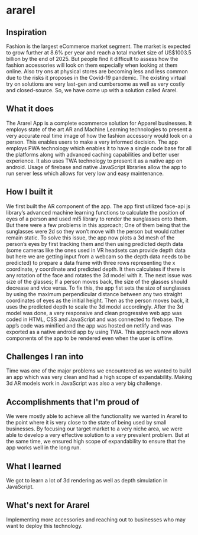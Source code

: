 # ararel
 
## Inspiration
Fashion is the largest eCommerce market segment. The market is expected to grow further at 8.6% per year and reach a total market size of US$1003.5 billion by the end of 2025. But people find it difficult to assess how the fashion accessories will look on them especially when looking at them online. Also try ons at physical stores are becoming less and less common due to the risks it proposes in the Covid-19 pandemic. The existing virtual try on solutions are very last-gen and cumbersome as well as very costly and closed-source. So, we have come up with a solution called Ararel.
## What it does
The Ararel App is a complete ecommerce solution for Apparel businesses. It employs state of the art AR and Machine Learning technologies to present a very accurate real time image of how the fashion accessory would look on a person. This enables users to make a very informed decision. The app employs PWA technology which enables it to have a single code base for all the platforms along with advanced caching capabilities and better user experience. It also uses TWA technology to present it as a native app on android. Usage of firebase and native JavaScript libraries allow the app to run server less which allows for very low and easy maintenance.
## How I built it
We first built the AR component of the app. The app first utilized face-api js library’s advanced machine learning functions to calculate the position of eyes of a person and used ml5 library to render the sunglasses onto them. But there were a few problems in this approach; One of them being that the sunglasses were 2d so they won’t move with the person but would rather remain static. To solve this issue, the app now plots a 3d mesh of the person’s eyes by first tracking them and then using predicted depth data (some cameras like the ones used in VR headsets can provide depth data but here we are getting input from a webcam so the depth data needs to be predicted) to prepare a data frame with three rows representing the x coordinate, y coordinate and predicted depth. It then calculates if there is any rotation of the face and rotates the 3d model with it. The next issue was size of the glasses; If a person moves back, the size of the glasses should decrease and vice versa. To fix this, the app fist sets the size of sunglasses by using the maximum perpendicular distance between any two straight coordinates of eyes as the initial height. Then as the person moves back, it uses the predicted depth to scale the 3d model accordingly. After the 3d model was done, a very responsive and clean progressive web app was coded in HTML, CSS and JavaScript and was connected to firebase. The app’s code was minified and the app was hosted on netlify and was exported as a native android app by using TWA. This approach now allows components of the app to be rendered even when the user is offline.
## Challenges I ran into
Time was one of the major problems we encountered as we wanted to build an app which was very clean and had a high scope of expandability. Making 3d AR models work in JavaScript was also a very big challenge. 
## Accomplishments that I'm proud of
We were mostly able to achieve all the functionality we wanted in Ararel to the point where it is very close to the state of being used by small businesses. By focusing our target market to a very niche area, we were able to develop a very effective solution to a very prevalent problem. But at the same time, we ensured high scope of expandability to ensure that the app works well in the long run.
## What I learned
We got to learn a lot of 3d rendering as well as depth simulation in JavaScript. 
## What's next for Ararel
Implementing more accessories and reaching out to businesses who may want to deploy this technology.